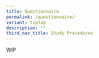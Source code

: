 ```yaml
---
title: Questionnaire
permalink: /questionnaire/
variant: tiptap
description: ""
third_nav_title: Study Procedures
---
```

<p>WIP</p>
